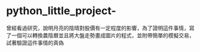 # python_little_project-
曾經看過研究，說明月亮的陰晴對股價有一定程度的影響，為了證明這件事情，寫了一個可以轉換農陰曆並且將大盤走勢畫成圖片的程式，並附帶簡單的模擬交易，試著驗證這件事情的真偽
